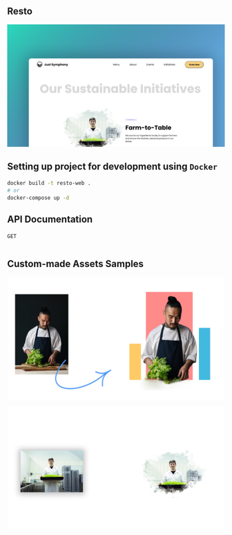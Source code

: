 ## Resto

![](./assets/thumb2.png)



## Setting up project for development using `Docker`

```bash
docker build -t resto-web . 
# or
docker-compose up -d
```

## API Documentation

```bash
GET 
```
```json

```

## Custom-made Assets Samples

![](./assets/custom-assets.png)

![](./assets/custom-img.png)